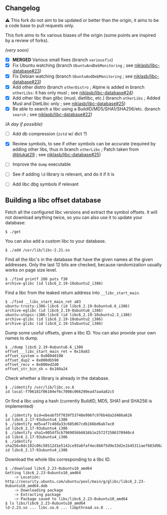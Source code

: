 ## Changelog

:warning: This fork do not aim to be updated or better than the origin, it aims to be a code base to pull requests only.

This fork aims to fix various biases of the origin (some points are inspired by
a review of forks).

*(very soon)*
* [X] **MERGED** Various small fixes (branch `variousfix`)
* [X] Fix Ubuntu watching (branch `UbuntuAndDebMonitoring` ; see [niklasb/libc-database#23](https://github.com/niklasb/libc-database/pull/23))
* [X] Fix Debian watching (branch `UbuntuAndDebMonitoring` ; see [niklasb/libc-database#23](https://github.com/niklasb/libc-database/pull/23))
* [x] Add other distro (branch `otherDistro` ; Alpine is added in branch `otherLibs`: it has only musl ; see [niklasb/libc-database#24](https://github.com/niklasb/libc-database/pull/24))
* [X] Add other libc than glibc (musl, dietlibc, etc.) (branch `otherLibs` ; Added Musl and DietLibc only ; see [niklasb/libc-database#25](https://github.com/niklasb/libc-database/pull/25))
* [X] Be able to search a libc using a BuildID/MD5/SHA1/SHA256/etc. (branch `search` ; see [niklasb/libc-database#22](https://github.com/niklasb/libc-database/pull/22))

*(A day if possible)*
* [ ] Add db compression (`zstd` w/ dict ?)
* [X] Review symbols, to see if other symbols can be accurate (required by adding other libs, thus in branch `otherLibs` ; Patch taken from [@blukat29](https://github.com/blukat29/libc-database/commit/287ca62960181a6bbd206e679c7331cae305a87b#diff-6f1488814a51063192c9aabb59112ef1R11) ; see [niklasb/libc-database#25](https://github.com/niklasb/libc-database/pull/25))
* [ ] Improve the `dump` executable
* [ ] See if adding `ld` library is relevant, and do it if it is
* [ ] Add libc dbg symbols if relevant


## Building a libc offset database

Fetch all the configured libc versions and extract the symbol offsets.
It will not download anything twice, so you can also use it to update your
database:

    $ ./get

You can also add a custom libc to your database.

    $ ./add /usr/lib/libc-2.21.so

Find all the libc's in the database that have the given names at the given
addresses. Only the last 12 bits are checked, because randomization usually
works on page size level.

    $ ./find printf 260 puts f30
    archive-glibc (id libc6_2.19-10ubuntu2_i386)

Find a libc from the leaked return address into `__libc_start_main`.

    $ ./find __libc_start_main_ret a83
    ubuntu-trusty-i386-libc6 (id libc6_2.19-0ubuntu6.6_i386)
    archive-eglibc (id libc6_2.19-0ubuntu6_i386)
    ubuntu-utopic-i386-libc6 (id libc6_2.19-10ubuntu2.3_i386)
    archive-glibc (id libc6_2.19-10ubuntu2_i386)
    archive-glibc (id libc6_2.19-15ubuntu2_i386)

Dump some useful offsets, given a libc ID. You can also provide your own names
to dump.

    $ ./dump libc6_2.19-0ubuntu6.6_i386
    offset___libc_start_main_ret = 0x19a83
    offset_system = 0x00040190
    offset_dup2 = 0x000db590
    offset_recv = 0x000ed2d0
    offset_str_bin_sh = 0x160a24

Check whether a library is already in the database.

    $ ./identify /usr/lib/libc.so.6
    id local-f706181f06104ef6c7008c066290ea47aa4a82c5

Or find a libc using a hash (currently BuildID, MD5, SHA1 and SHA256 is
implemented)

    $ ./identify bid=ebeabf5f7039f53748e996fc976b4da2d486a626
    id libc6_2.17-93ubuntu4_i386
    $ ./identify md5=af7c40da33c685d67cdb166bd6ab7ac0
    id libc6_2.17-93ubuntu4_i386
    $ ./identify sha1=9054f5cb7969056b6816b1e2572f2506370940c4
    id libc6_2.17-93ubuntu4_i386
    $ ./identify sha256=8dc102c06c50512d1e5142ce93a6faf4ec8b6f5d9e33d2e1b45311aef683d9b2
    id libc6_2.17-93ubuntu4_i386

Download the whole libs corresponding to a libc ID.

    $ ./download libc6_2.23-0ubuntu10_amd64
    Getting libc6_2.23-0ubuntu10_amd64
        -> Location: http://security.ubuntu.com/ubuntu/pool/main/g/glibc/libc6_2.23-0ubuntu10_amd64.deb
        -> Downloading package
        -> Extracting package
        -> Package saved to libs/libc6_2.23-0ubuntu10_amd64
    $ ls libs/libc6_2.23-0ubuntu10_amd64
    ld-2.23.so ... libc.so.6 ... libpthread.so.0 ...
